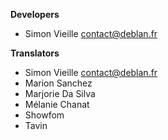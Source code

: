 **Developers**

* Simon Vieille <contact@deblan.fr>

**Translators**

* Simon Vieille <contact@deblan.fr>
* Marion Sanchez
* Marjorie Da Silva
* Mélanie Chanat
* Showfom
* Tavin